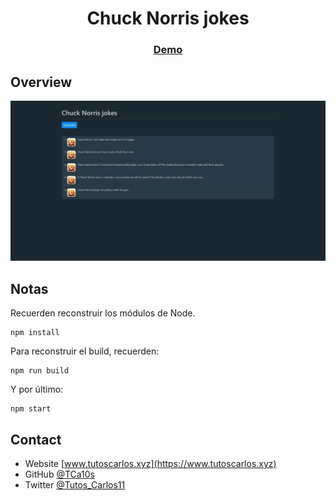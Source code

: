 <h1 align="center">Chuck Norris jokes</h1>

<div align="center">
  <h3>
    <a href="https://tcar10s.github.io/chuck-norris-jokes/">
      Demo
    </a>
  </h3>
</div>

## Overview

![screenshot](https://raw.githubusercontent.com/TCar10s/chuck-norris-jokes/Main/src/assets/screenshot-page.jpeg)


## Notas

Recuerden reconstruir los módulos de Node.

```
npm install
```

Para reconstruir el build, recuerden:

```
npm run build
```

Y por último:

```
npm start
```

## Contact

- Website [www.tutoscarlos.xyz](https://www.tutoscarlos.xyz)
- GitHub [@TCa10s](https://https://github.com/TCar10s)
- Twitter [@Tutos_Carlos11](https://twitter.com/Tutos_Carlos11)
